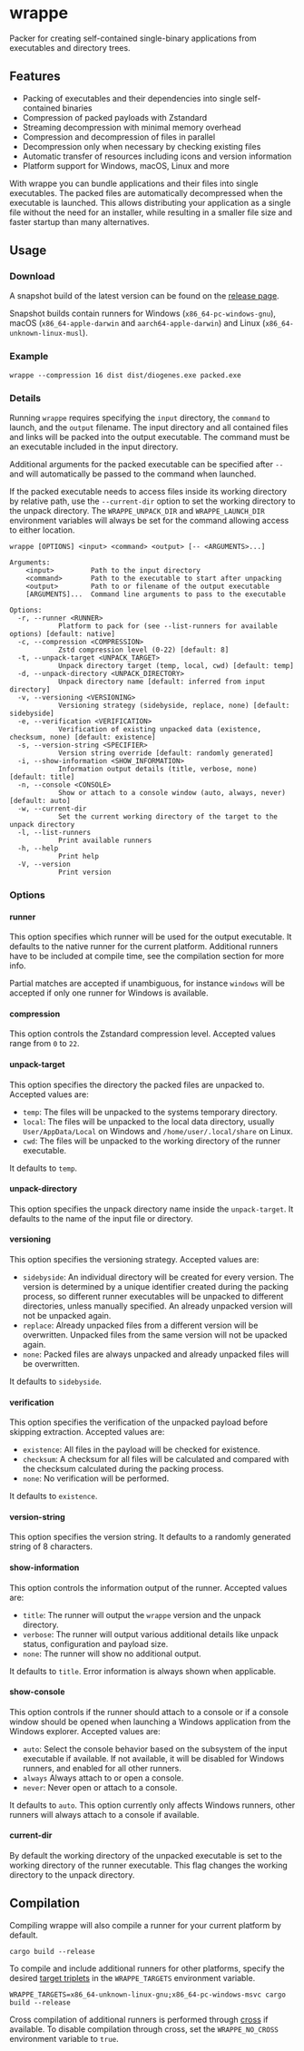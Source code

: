 # wrappe

Packer for creating self-contained single-binary applications from executables and directory trees.

## Features

* Packing of executables and their dependencies into single self-contained binaries
* Compression of packed payloads with Zstandard
* Streaming decompression with minimal memory overhead
* Compression and decompression of files in parallel
* Decompression only when necessary by checking existing files
* Automatic transfer of resources including icons and version information
* Platform support for Windows, macOS, Linux and more

With wrappe you can bundle applications and their files into single executables. The packed files are automatically decompressed when the executable is launched. This allows distributing your application as a single file without the need for an installer, while resulting in a smaller file size and faster startup than many alternatives.

## Usage

### Download

A snapshot build of the latest version can be found on the [release page](https://github.com/Systemcluster/wrappe/releases).

Snapshot builds contain runners for Windows (`x86_64-pc-windows-gnu`), macOS (`x86_64-apple-darwin` and `aarch64-apple-darwin`) and Linux (`x86_64-unknown-linux-musl`).

### Example

```shell
wrappe --compression 16 dist dist/diogenes.exe packed.exe
```

### Details

Running `wrappe` requires specifying the `input` directory, the `command` to launch, and the `output` filename. The input directory and all contained files and links will be packed into the output executable. The command must be an executable included in the input directory.

Additional arguments for the packed executable can be specified after `--` and will automatically be passed to the command when launched.

If the packed executable needs to access files inside its working directory by relative path, use the `--current-dir` option to set the working directory to the unpack directory. The `WRAPPE_UNPACK_DIR` and `WRAPPE_LAUNCH_DIR` environment variables will always be set for the command allowing access to either location.

```text
wrappe [OPTIONS] <input> <command> <output> [-- <ARGUMENTS>...]

Arguments:
    <input>         Path to the input directory
    <command>       Path to the executable to start after unpacking
    <output>        Path to or filename of the output executable
    [ARGUMENTS]...  Command line arguments to pass to the executable

Options:
  -r, --runner <RUNNER>
            Platform to pack for (see --list-runners for available options) [default: native]
  -c, --compression <COMPRESSION>
            Zstd compression level (0-22) [default: 8]
  -t, --unpack-target <UNPACK_TARGET>
            Unpack directory target (temp, local, cwd) [default: temp]
  -d, --unpack-directory <UNPACK_DIRECTORY>
            Unpack directory name [default: inferred from input directory]
  -v, --versioning <VERSIONING>
            Versioning strategy (sidebyside, replace, none) [default: sidebyside]
  -e, --verification <VERIFICATION>
            Verification of existing unpacked data (existence, checksum, none) [default: existence]
  -s, --version-string <SPECIFIER>
            Version string override [default: randomly generated]
  -i, --show-information <SHOW_INFORMATION>
            Information output details (title, verbose, none) [default: title]
  -n, --console <CONSOLE>
            Show or attach to a console window (auto, always, never) [default: auto]
  -w, --current-dir
            Set the current working directory of the target to the unpack directory
  -l, --list-runners
            Print available runners
  -h, --help
            Print help
  -V, --version
            Print version
```

### Options

#### runner

This option specifies which runner will be used for the output executable. It defaults to the native runner for the current platform. Additional runners have to be included at compile time, see the compilation section for more info.

Partial matches are accepted if unambiguous, for instance `windows` will be accepted if only one runner for Windows is available.

#### compression

This option controls the Zstandard compression level. Accepted values range from `0` to `22`.

#### unpack-target

This option specifies the directory the packed files are unpacked to. Accepted values are:

* `temp`: The files will be unpacked to the systems temporary directory.
* `local`: The files will be unpacked to the local data directory, usually `User/AppData/Local` on Windows and `/home/user/.local/share` on Linux.
* `cwd`: The files will be unpacked to the working directory of the runner executable.

It defaults to `temp`.

#### unpack-directory

This option specifies the unpack directory name inside the `unpack-target`. It defaults to the name of the input file or directory.

#### versioning

This option specifies the versioning strategy. Accepted values are:

* `sidebyside`: An individual directory will be created for every version. The version is determined by a unique identifier created during the packing process, so different runner executables will be unpacked to different directories, unless manually specified. An already unpacked version will not be unpacked again.
* `replace`: Already unpacked files from a different version will be overwritten. Unpacked files from the same version will not be upacked again.
* `none`: Packed files are always unpacked and already unpacked files will be overwritten.

It defaults to `sidebyside`.

#### verification

This option specifies the verification of the unpacked payload before skipping extraction. Accepted values are:

* `existence`: All files in the payload will be checked for existence.
* `checksum`: A checksum for all files will be calculated and compared with the checksum calculated during the packing process.
* `none`: No verification will be performed.

It defaults to `existence`.

#### version-string

This option specifies the version string. It defaults to a randomly generated string of 8 characters.

#### show-information

This option controls the information output of the runner. Accepted values are:

* `title`: The runner will output the `wrappe` version and the unpack directory.
* `verbose`: The runner will output various additional details like unpack status, configuration and payload size.
* `none`: The runner will show no additional output.

It defaults to `title`. Error information is always shown when applicable.

#### show-console

This option controls if the runner should attach to a console or if a console window should be opened when launching a Windows application from the Windows explorer. Accepted values are:

* `auto`: Select the console behavior based on the subsystem of the input executable if available. If not available, it will be disabled for Windows runners, and enabled for all other runners.
* `always` Always attach to or open a console.
* `never`: Never open or attach to a console.

It defaults to `auto`. This option currently only affects Windows runners, other runners will always attach to a console if available.

#### current-dir

By default the working directory of the unpacked executable is set to the working directory of the runner executable. This flag changes the working directory to the unpack directory.

## Compilation

Compiling wrappe will also compile a runner for your current platform by default.

```shell
cargo build --release
```

To compile and include additional runners for other platforms, specify the desired [target triplets](https://doc.rust-lang.org/stable/rustc/targets/) in the `WRAPPE_TARGETS` environment variable.

```shell
WRAPPE_TARGETS=x86_64-unknown-linux-gnu;x86_64-pc-windows-msvc cargo build --release
```

Cross compilation of additional runners is performed through [cross](https://github.com/rust-embedded/cross) if available.
To disable compilation through cross, set the `WRAPPE_NO_CROSS` environment variable to `true`.
